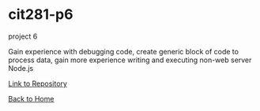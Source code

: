 # cit281-p6
project 6

Gain experience with debugging code, create generic block of code to process data, gain more experience writing and executing non-web server Node.js

[Link to Repository](https://github.com/adalinew/cit281-p6)

[Back to Home](https://adalinew.github.io/CIT-281/)
